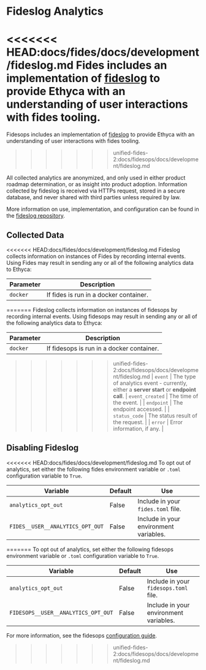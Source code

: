 # Fideslog Analytics

<<<<<<< HEAD:docs/fides/docs/development/fideslog.md
Fides includes an implementation of [fideslog](https://github.com/ethyca/fideslog) to provide Ethyca with an understanding of user interactions with fides tooling. 
=======
Fidesops includes an implementation of [fideslog](https://github.com/ethyca/fideslog) to provide Ethyca with an understanding of user interactions with fides tooling. 
>>>>>>> unified-fides-2:docs/fidesops/docs/development/fideslog.md

All collected analytics are anonymized, and only used in either product roadmap determination, or as insight into product adoption. Information collected by fideslog is received via HTTPs request, stored in a secure database, and never shared with third parties unless required by law.

More information on use, implementation, and configuration can be found in the [fideslog repository](https://github.com/ethyca/fideslog#readme).

## Collected Data
<<<<<<< HEAD:docs/fides/docs/development/fideslog.md
Fideslog collects information on instances of Fides by recording internal events. Using Fides may result in sending any or all of the following analytics data to Ethyca:  

| Parameter | Description |
|----|----|
| `docker` | If fides is run in a docker container. |
=======
Fideslog collects information on instances of fidesops by recording internal events. Using fidesops may result in sending any or all of the following analytics data to Ethyca:  

| Parameter | Description |
|----|----|
| `docker` | If fidesops is run in a docker container. |
>>>>>>> unified-fides-2:docs/fidesops/docs/development/fideslog.md
| `event` | The type of analytics event - currently, either a **server start** or **endpoint call**.
| `event_created` | The time of the event. |
| `endpoint` | The endpoint accessed. |
| `status_code` | The status result of the request. |
| `error` | Error information, if any. |

## Disabling Fideslog

<<<<<<< HEAD:docs/fides/docs/development/fideslog.md
To opt out of analytics, set either the following fides environment variable or `.toml` configuration variable to `True`. 

| Variable | Default | Use | 
|---|---|---|
| `analytics_opt_out` | False | Include in your `fides.toml` file. | 
| `FIDES__USER__ANALYTICS_OPT_OUT` | False | Include in your environment variables. |
=======
To opt out of analytics, set either the following fidesops environment variable or `.toml` configuration variable to `True`. 

| Variable | Default | Use | 
|---|---|---|
| `analytics_opt_out` | False | Include in your `fidesops.toml` file. | 
| `FIDESOPS__USER__ANALYTICS_OPT_OUT` | False | Include in your environment variables. |

For more information, see the fidesops [configuration guide](../guides/configuration_reference.md).
>>>>>>> unified-fides-2:docs/fidesops/docs/development/fideslog.md
